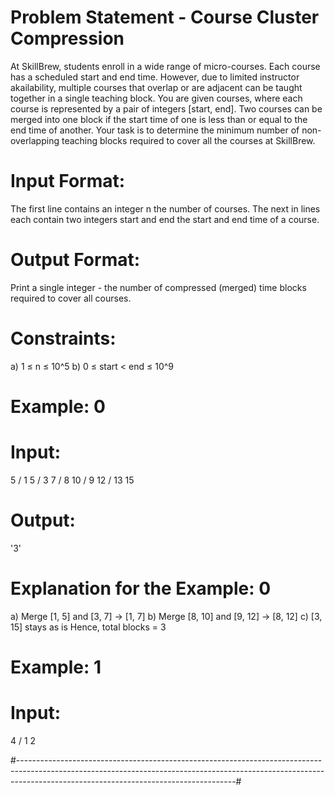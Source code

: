 # Problem Statement - Course Cluster Compression

At SkillBrew, students enroll in a wide range of micro-courses. Each course has a scheduled start and end time. 
However, due to limited instructor akailability, multiple courses that overlap or are adjacent can be taught together in a single teaching block.
You are given courses, where each course is represented by a pair of integers [start, end]. 
Two courses can be merged into one block if the start time of one is less than or equal to the end time of another.
Your task is to determine the minimum number of non-overlapping teaching blocks required to cover all the courses at SkillBrew.

# Input Format:
The first line contains an integer n the number of courses.
The next in lines each contain two integers start and end the start and end time of a course.

# Output Format:
Print a single integer - the number of compressed (merged) time blocks required to cover all courses.

# Constraints:
a) 1 ≤ n ≤ 10^5
b) 0 ≤ start < end ≤ 10^9

# Example: 0
# Input:

5
/
1 5
/
3 7
/
8 10
/
9 12
/
13 15

# Output:
'3'

# Explanation for the Example: 0

a) Merge [1, 5] and [3, 7] → [1, 7]
b) Merge [8, 10] and [9, 12] → [8, 12]
c) [3, 15] stays as is
Hence, total blocks = 3

# Example: 1
# Input:
4
/
1 2

#------------------------------------------------------------------------------------------------------------------------------------------------------------------------------------------------------------------#

